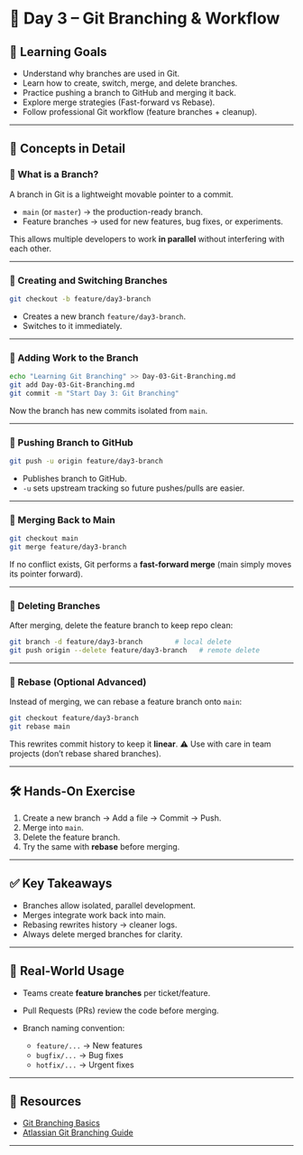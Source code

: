 # 🚀 Day 3 – Git Branching & Workflow

## 🎯 Learning Goals

* Understand why branches are used in Git.
* Learn how to create, switch, merge, and delete branches.
* Practice pushing a branch to GitHub and merging it back.
* Explore merge strategies (Fast-forward vs Rebase).
* Follow professional Git workflow (feature branches + cleanup).

---

## 📖 Concepts in Detail

### 🔹 What is a Branch?

A branch in Git is a lightweight movable pointer to a commit.

* `main` (or `master`) → the production-ready branch.
* Feature branches → used for new features, bug fixes, or experiments.

This allows multiple developers to work **in parallel** without interfering with each other.

---

### 🔹 Creating and Switching Branches

```bash
git checkout -b feature/day3-branch
```

* Creates a new branch `feature/day3-branch`.
* Switches to it immediately.

---

### 🔹 Adding Work to the Branch

```bash
echo "Learning Git Branching" >> Day-03-Git-Branching.md
git add Day-03-Git-Branching.md
git commit -m "Start Day 3: Git Branching"
```

Now the branch has new commits isolated from `main`.

---

### 🔹 Pushing Branch to GitHub

```bash
git push -u origin feature/day3-branch
```

* Publishes branch to GitHub.
* `-u` sets upstream tracking so future pushes/pulls are easier.

---

### 🔹 Merging Back to Main

```bash
git checkout main
git merge feature/day3-branch
```

If no conflict exists, Git performs a **fast-forward merge** (main simply moves its pointer forward).

---

### 🔹 Deleting Branches

After merging, delete the feature branch to keep repo clean:

```bash
git branch -d feature/day3-branch        # local delete
git push origin --delete feature/day3-branch   # remote delete
```

---

### 🔹 Rebase (Optional Advanced)

Instead of merging, we can rebase a feature branch onto `main`:

```bash
git checkout feature/day3-branch
git rebase main
```

This rewrites commit history to keep it **linear**.
⚠️ Use with care in team projects (don’t rebase shared branches).

---

## 🛠 Hands-On Exercise

1. Create a new branch → Add a file → Commit → Push.
2. Merge into `main`.
3. Delete the feature branch.
4. Try the same with **rebase** before merging.

---

## ✅ Key Takeaways

* Branches allow isolated, parallel development.
* Merges integrate work back into main.
* Rebasing rewrites history → cleaner logs.
* Always delete merged branches for clarity.

---

## 📌 Real-World Usage

* Teams create **feature branches** per ticket/feature.
* Pull Requests (PRs) review the code before merging.
* Branch naming convention:

  * `feature/...` → New features
  * `bugfix/...` → Bug fixes
  * `hotfix/...` → Urgent fixes

---

## 🔗 Resources

* [Git Branching Basics](https://git-scm.com/book/en/v2/Git-Branching-Branches-in-a-Nutshell)
* [Atlassian Git Branching Guide](https://www.atlassian.com/git/tutorials/using-branches)

---
